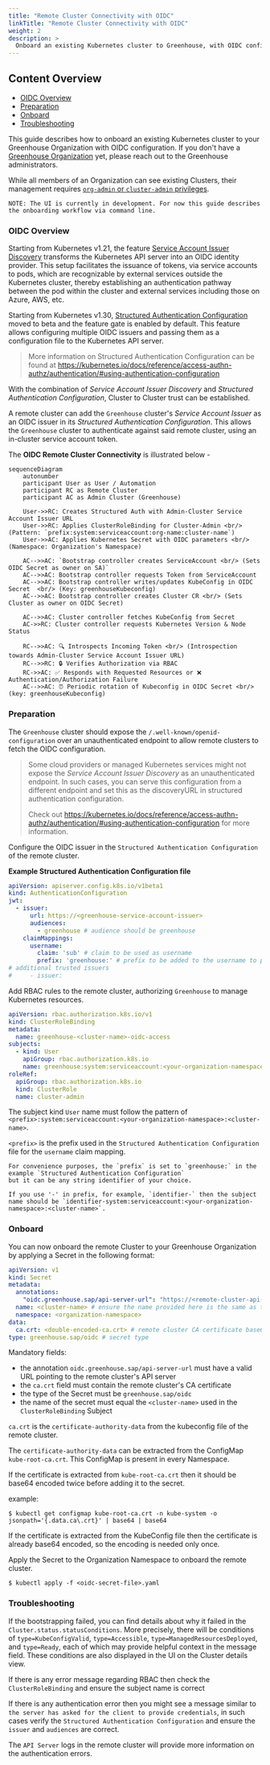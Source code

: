```yaml
---
title: "Remote Cluster Connectivity with OIDC"
linkTitle: "Remote Cluster Connectivity with OIDC"
weight: 2
description: >
  Onboard an existing Kubernetes cluster to Greenhouse, with OIDC configuration.
---
```


## Content Overview

- [OIDC Overview](#oidc-overview)
- [Preparation](#preparation)
- [Onboard](#onboard)
- [Troubleshooting](#troubleshooting)

This guide describes how to onboard an existing Kubernetes cluster to your Greenhouse Organization with OIDC
configuration.
If you don't have a [Greenhouse Organization](https://cloudoperators.github.io/greenhouse/docs/user-guides/organization/creation/) yet, please reach out to the Greenhouse administrators.

While all members of an Organization can see existing Clusters, their management requires [`org-admin` or
`cluster-admin` privileges](./../../getting-started/core-concepts/organizations.md).

```
NOTE: The UI is currently in development. For now this guide describes the onboarding workflow via command line.
```

### OIDC Overview

Starting from Kubernetes v1.21, the feature [Service Account Issuer Discovery](https://kubernetes.io/docs/tasks/configure-pod-container/configure-service-account/#service-account-issuer-discovery)
transforms the Kubernetes API server into an OIDC identity provider. This setup facilitates the issuance of tokens, via
service accounts to pods, which are recognizable by external services outside the Kubernetes cluster, thereby
establishing an authentication pathway between the pod within the cluster and external services including those on
Azure, AWS, etc.

Starting from Kubernetes v1.30, [Structured Authentication Configuration](https://kubernetes.io/blog/2024/04/25/structured-authentication-moves-to-beta/)
moved to beta and the feature gate is enabled by default. This feature allows configuring multiple OIDC issuers and
passing them as a configuration file to the Kubernetes API server.


> More information on Structured Authentication Configuration can be found at https://kubernetes.io/docs/reference/access-authn-authz/authentication/#using-authentication-configuration

With the combination of _Service Account Issuer Discovery_ and _Structured Authentication Configuration_, Cluster to
Cluster trust can be established.

A remote cluster can add the `Greenhouse` cluster's _Service Account Issuer_ as an
OIDC issuer in its _Structured Authentication Configuration_. This allows the `Greenhouse` cluster to authenticate
against said remote cluster, using an in-cluster service account token.

The **OIDC Remote Cluster Connectivity** is illustrated below -


```mermaid
sequenceDiagram
    autonumber
    participant User as User / Automation
    participant RC as Remote Cluster
    participant AC as Admin Cluster (Greenhouse)

    User->>RC: Creates Structured Auth with Admin-Cluster Service Account Issuer URL
    User->>RC: Applies ClusterRoleBinding for Cluster-Admin <br/> (Pattern: `prefix:system:serviceaccount:org-name:cluster-name`)
    User->>AC: Applies Kubernetes Secret with OIDC parameters <br/> (Namespace: Organization's Namespace)

    AC-->>AC: `Bootstrap controller creates ServiceAccount <br/> (Sets OIDC Secret as owner on SA)`
    AC-->>AC: Bootstrap controller requests Token from ServiceAccount
    AC-->>AC: Bootstrap controller writes/updates KubeConfig in OIDC Secret  <br/> (Key: greenhouseKubeconfig)
    AC-->>AC: Bootstrap controller creates Cluster CR <br/> (Sets Cluster as owner on OIDC Secret)

    AC-->>AC: Cluster controller fetches KubeConfig from Secret
    AC->>RC: Cluster controller requests Kubernetes Version & Node Status

    RC-->>AC: 🔍 Introspects Incoming Token <br/> (Introspection towards Admin-Cluster Service Account Issuer URL)
    RC-->>RC: 🔒 Verifies Authorization via RBAC
    RC->>AC: ✅ Responds with Requested Resources or ❌ Authentication/Authorization Failure
    AC-->>AC: ⏰ Periodic rotation of Kubeconfig in OIDC Secret <br/> (key: greenhouseKubeconfig)
```

### Preparation

The `Greenhouse` cluster should expose the `/.well-known/openid-configuration` over an unauthenticated endpoint to allow
remote clusters to fetch the OIDC configuration.


> Some cloud providers or managed Kubernetes services might not expose the _Service Account Issuer Discovery_ as an unauthenticated endpoint. In such
cases, you can serve this configuration from a different endpoint and set this as the discoveryURL 
in structured authentication configuration. 
> 
> Check out https://kubernetes.io/docs/reference/access-authn-authz/authentication/#using-authentication-configuration
for more information.

Configure the OIDC issuer in the `Structured Authentication Configuration` of the remote cluster.

**Example Structured Authentication Configuration file**

```yaml
apiVersion: apiserver.config.k8s.io/v1beta1
kind: AuthenticationConfiguration
jwt:
  - issuer:
      url: https://<greenhouse-service-account-issuer>
      audiences:
        - greenhouse # audience should be greenhouse
    claimMappings:
      username:
        claim: 'sub' # claim to be used as username
        prefix: 'greenhouse:' # prefix to be added to the username to prevent impersonation (can be any string of your choice)
# additional trusted issuers
#     - issuer:
```

Add RBAC rules to the remote cluster, authorizing `Greenhouse` to manage Kubernetes resources.

```yaml
apiVersion: rbac.authorization.k8s.io/v1
kind: ClusterRoleBinding
metadata:
  name: greenhouse-<cluster-name>-oidc-access
subjects:
  - kind: User
    apiGroup: rbac.authorization.k8s.io
    name: greenhouse:system:serviceaccount:<your-organization-namespace>:<cluster-name>
roleRef:
  apiGroup: rbac.authorization.k8s.io
  kind: ClusterRole
  name: cluster-admin
```

The subject kind `User` name must follow the pattern of
`<prefix>:system:serviceaccount:<your-organization-namespace>:<cluster-name>`.

`<prefix>` is the prefix used in the `Structured Authentication Configuration` file for the `username` claim mapping.

```NOTE
For convenience purposes, the `prefix` is set to `greenhouse:` in the example `Structured Authentication Configuration`
but it can be any string identifier of your choice.

If you use '-' in prefix, for example, `identifier-` then the subject name should be `identifier-system:serviceaccount:<your-organization-namespace>:<cluster-name>`.
```

### Onboard

You can now onboard the remote Cluster to your Greenhouse Organization by applying a Secret in the following format:

```yaml
apiVersion: v1
kind: Secret
metadata:
  annotations:
    "oidc.greenhouse.sap/api-server-url": "https://<remote-cluster-api-server-url>"
  name: <cluster-name> # ensure the name provided here is the same as the <cluster-name> in the ClusterRoleBinding
  namespace: <organization-namespace>
data:
  ca.crt: <double-encoded-ca.crt> # remote cluster CA certificate base64 encoded
type: greenhouse.sap/oidc # secret type
```

Mandatory fields:

- the annotation `oidc.greenhouse.sap/api-server-url` must have a valid URL pointing to the remote cluster's API server
- the `ca.crt` field must contain the remote cluster's CA certificate
- the type of the Secret must be `greenhouse.sap/oidc`
- the name of the secret must equal the `<cluster-name>` used in the `ClusterRoleBinding` Subject

`ca.crt` is the `certificate-authority-data` from the kubeconfig file of the remote cluster.

The `certificate-authority-data` can be extracted from the ConfigMap `kube-root-ca.crt`. This ConfigMap is present in every Namespace.

If the certificate is extracted from `kube-root-ca.crt` then it should be base64 encoded twice before adding it to the
secret.

example:

```shell
$ kubectl get configmap kube-root-ca.crt -n kube-system -o jsonpath='{.data.ca\.crt}' | base64 | base64
```

If the certificate is extracted from the KubeConfig file then the certificate is already base64 encoded, so the
encoding is needed only once.

Apply the Secret to the Organization Namespace to onboard the remote cluster.

```shell
$ kubectl apply -f <oidc-secret-file>.yaml
```

### Troubleshooting

If the bootstrapping failed, you can find details about why it failed in the `Cluster.status.statusConditions`. 
More precisely, there will be conditions of `type=KubeConfigValid`, `type=Accessible`, `type=ManagedResourcesDeployed`, and `type=Ready`, each of which may provide helpful context in the message field. 
These conditions are also displayed in the UI on the Cluster details view.

If there is any error message regarding RBAC then check the `ClusterRoleBinding` and ensure the subject name is correct

If there is any authentication error then you might see a message similar to
`the server has asked for the client to provide credentials`,
in such cases verify the `Structured Authentication Configuration` and ensure the `issuer` and `audiences` are correct.

The `API Server` logs in the remote cluster will provide more information on the authentication errors.
